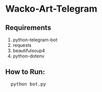 # Wacko-Art-Telegram

## Requirements
<ol>
  <li>
    python-telegram-bot
  </li>
  <li>
    requests
  </li>
  <li>
    beautifulsoup4
  </li>
  <li>
    python-dotenv
  </li>
</ol>

## How to Run:

<pre>
  python bot.py  
</pre>
